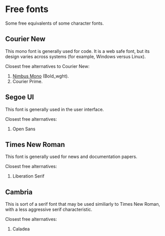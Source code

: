 # Free fonts

Some free equivalents of some character fonts.

## Courier New

This mono font is generally used for code. It is a web safe font, but its design varies across systems (for example, Windows versus Linux).

Closest free alternatives to Courier New:

1. [Nimbus Mono](https://www.1001fonts.com/nimbus-mono-font.html) (Bold_wght).
2. Courier Prime.

## Segoe UI

This font is generally used in the user interface.

Closest free alternatives:

1. Open Sans

## Times New Roman

This font is generally used for news and documentation papers.

Closest free alternatives:

1. Liberation Serif

## Cambria

This is sort of a serif font that may be used similiarly to Times New Roman, with a less aggressive serif characteristic.

Closest free alternatives:

1. Caladea
